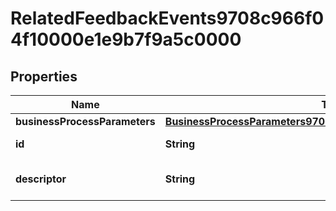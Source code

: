 

# RelatedFeedbackEvents9708c966f04f10000e1e9b7f9a5c0000


## Properties

| Name | Type | Description | Notes |
|------------ | ------------- | ------------- | -------------|
|**businessProcessParameters** | [**BusinessProcessParameters9708c966f04f10000e4ae9a03cf80001**](BusinessProcessParameters9708c966f04f10000e4ae9a03cf80001.md) |  |  [optional] |
|**id** | **String** | Id of the instance |  [optional] |
|**descriptor** | **String** | A preview of the instance |  [optional] |



